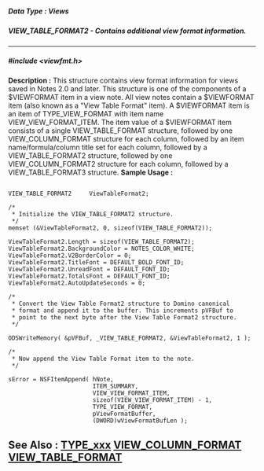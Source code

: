 ##### Data Type : Views
##### VIEW_TABLE_FORMAT2 - Contains additional view format information.
---
##### #include <viewfmt.h>
**Description :**
This structure contains view format information for views saved in Notes 2.0 
and later. This structure is one of the components of a $VIEWFORMAT item in a 
view note.  All view notes contain a $VIEWFORMAT item (also known as a "View 
Table Format" item). A $VIEWFORMAT item is an item of TYPE_VIEW_FORMAT with 
item name VIEW_VIEW_FORMAT_ITEM. The item value of a $VIEWFORMAT item consists 
of a single VIEW_TABLE_FORMAT structure, followed by one VIEW_COLUMN_FORMAT 
structure for each column, followed by an  item name/formula/column title set 
for each column, followed by a VIEW_TABLE_FORMAT2 structure, followed by one 
VIEW_COLUMN_FORMAT2 structure for each column, followed by a VIEW_TABLE_FORMAT3 
structure.
**Sample Usage :**
```

VIEW_TABLE_FORMAT2     ViewTableFormat2;

/*
 * Initialize the VIEW_TABLE_FORMAT2 structure.
 */
memset (&ViewTableFormat2, 0, sizeof(VIEW_TABLE_FORMAT2));

ViewTableFormat2.Length = sizeof(VIEW_TABLE_FORMAT2);
ViewTableFormat2.BackgroundColor = NOTES_COLOR_WHITE;
ViewTableFormat2.V2BorderColor = 0;
ViewTableFormat2.TitleFont = DEFAULT_BOLD_FONT_ID;
ViewTableFormat2.UnreadFont = DEFAULT_FONT_ID;
ViewTableFormat2.TotalsFont = DEFAULT_FONT_ID;
ViewTableFormat2.AutoUpdateSeconds = 0;

/*
 * Convert the View Table Format2 structure to Domino canonical
 * format and append it to the buffer. This increments pVFBuf to 
 * point to the next byte after the View Table Format2 structure.
 */

ODSWriteMemory( &pVFBuf, _VIEW_TABLE_FORMAT2, &ViewTableFormat2, 1 );

/*
 * Now append the View Table Format item to the note.
 */

sError = NSFItemAppend( hNote,
                        ITEM_SUMMARY,
                        VIEW_VIEW_FORMAT_ITEM,
                        sizeof(VIEW_VIEW_FORMAT_ITEM) - 1,
                        TYPE_VIEW_FORMAT,
                        pViewFormatBuffer,
                        (DWORD)wViewFormatBufLen );
```
**See Also :**
[TYPE_xxx](D:/md_files/TYPE_xxx.md)
[VIEW_COLUMN_FORMAT](D:/md_files/VIEW_COLUMN_FORMAT.md)
[VIEW_TABLE_FORMAT](D:/md_files/VIEW_TABLE_FORMAT.md)
---
